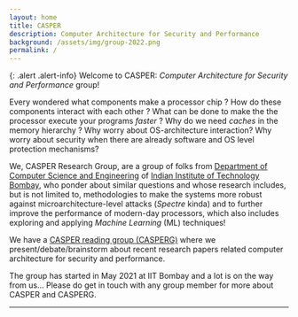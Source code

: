 ```yaml
---
layout: home
title: CASPER 
description: Computer Architecture for Security and Performance 
background: /assets/img/group-2022.png
permalink: /
---
```




{: .alert .alert-info}
Welcome to CASPER: *Computer Architecture for Security and Performance* group! 

Every wondered what components make a processor chip ? How do these components interact with each other ? What can be done to make the the processor execute your programs *faster* ? Why do we need *caches* in the memory hierarchy ? Why worry about OS-architecture interaction? Why worry about security when there are already software and OS level protection mechanisms? 

We, CASPER Research Group, are a group of folks from [Department of Computer Science and Engineering](https://www.cse.iitb.ac.in) of [Indian Institute of Technology Bombay](https://www.iitb.ac.in), who ponder about similar questions and whose research includes, but is not limited to, methodologies to make the systems more robust against microarchitecture-level attacks (*Spectre* kinda) and to further improve the performance of modern-day processors, which also includes exploring and applying *Machine Learning* (ML) techniques! 

We have a [CASPER reading group (CASPERG)](https://docs.google.com/spreadsheets/d/e/2PACX-1vSiRqCAlb2PSE9YKY3j2NWGiQ17ywFUNLiQHvSGqc0Pv6pxA9qQT2wS_VC78OJVzaP0hLuhBPOs36Zd/pubhtml) where we present/debate/brainstorm about recent research papers related computer architecture for security and performance. 

The group has started in May 2021 at IIT Bombay and a lot is on the way from us... Please do get in touch with any group member for more about CASPER and CASPERG. 

 

---


